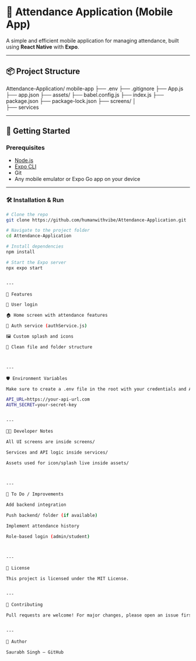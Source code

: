 # 📱 Attendance Application (Mobile App)

A simple and efficient mobile application for managing attendance, built using **React Native** with **Expo**.

---

## 📦 Project Structure

Attendance-Application/
mobile-app
├── .env 
├── .gitignore 
├── App.js 
├── app.json 
├── assets/ 
├── babel.config.js 
├── index.js 
├── package.json 
├── package-lock.json 
├── screens/ │   
├── services

---

## 🚀 Getting Started

### Prerequisites

- [Node.js](https://nodejs.org/)
- [Expo CLI](https://docs.expo.dev/get-started/installation/)
- Git
- Any mobile emulator or Expo Go app on your device

---

### 🛠️ Installation & Run

```bash
# Clone the repo
git clone https://github.com/humanwithvibe/Attendance-Application.git

# Navigate to the project folder
cd Attendance-Application

# Install dependencies
npm install

# Start the Expo server
npx expo start


---

📲 Features

🔐 User login

🏠 Home screen with attendance features

🔌 Auth service (authService.js)

🖼️ Custom splash and icons

📁 Clean file and folder structure



---

🛡️ Environment Variables

Make sure to create a .env file in the root with your credentials and API keys (if any):

API_URL=https://your-api-url.com
AUTH_SECRET=your-secret-key


---

👨‍💻 Developer Notes

All UI screens are inside screens/

Services and API logic inside services/

Assets used for icon/splash live inside assets/



---

📌 To Do / Improvements

Add backend integration

Push backend/ folder (if available)

Implement attendance history

Role-based login (admin/student)



---

📄 License

This project is licensed under the MIT License.


---

🤝 Contributing

Pull requests are welcome! For major changes, please open an issue first.


---

👤 Author

Saurabh Singh – GitHub

